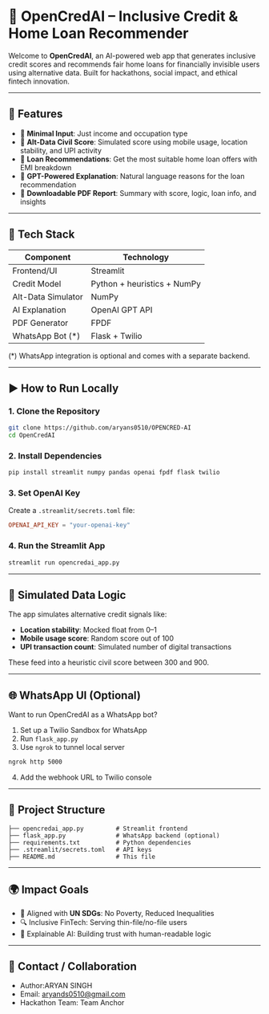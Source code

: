# 🧠 OpenCredAI – Inclusive Credit & Home Loan Recommender

Welcome to **OpenCredAI**, an AI-powered web app that generates inclusive credit scores and recommends fair home loans for financially invisible users using alternative data. Built for hackathons, social impact, and ethical fintech innovation.

---

## 🚀 Features

- 📱 **Minimal Input**: Just income and occupation type
- 🤖 **Alt-Data Civil Score**: Simulated score using mobile usage, location stability, and UPI activity
- 🏦 **Loan Recommendations**: Get the most suitable home loan offers with EMI breakdown
- 💬 **GPT-Powered Explanation**: Natural language reasons for the loan recommendation
- 📄 **Downloadable PDF Report**: Summary with score, logic, loan info, and insights

---

## 🔧 Tech Stack

| Component          | Technology                  |
|-------------------|-----------------------------|
| Frontend/UI       | Streamlit                   |
| Credit Model      | Python + heuristics + NumPy |
| Alt-Data Simulator| NumPy                       |
| AI Explanation    | OpenAI GPT API              |
| PDF Generator     | FPDF                        |
| WhatsApp Bot (*)  | Flask + Twilio              |

(*) WhatsApp integration is optional and comes with a separate backend.

---

## ▶️ How to Run Locally

### 1. Clone the Repository
```bash
git clone https://github.com/aryans0510/OPENCRED-AI
cd OpenCredAI
```

### 2. Install Dependencies
```bash
pip install streamlit numpy pandas openai fpdf flask twilio
```

### 3. Set OpenAI Key
Create a `.streamlit/secrets.toml` file:
```toml
OPENAI_API_KEY = "your-openai-key"
```

### 4. Run the Streamlit App
```bash
streamlit run opencredai_app.py
```

---

## 🧪 Simulated Data Logic
The app simulates alternative credit signals like:
- **Location stability**: Mocked float from 0–1
- **Mobile usage score**: Random score out of 100
- **UPI transaction count**: Simulated number of digital transactions

These feed into a heuristic civil score between 300 and 900.

---

## 🌐 WhatsApp UI (Optional)
Want to run OpenCredAI as a WhatsApp bot?
1. Set up a Twilio Sandbox for WhatsApp
2. Run `flask_app.py`
3. Use `ngrok` to tunnel local server
```bash
ngrok http 5000
```
4. Add the webhook URL to Twilio console

---

## 📂 Project Structure
```
├── opencredai_app.py         # Streamlit frontend
├── flask_app.py              # WhatsApp backend (optional)
├── requirements.txt          # Python dependencies
├── .streamlit/secrets.toml   # API keys
├── README.md                 # This file
```

---

## 🌍 Impact Goals
- 💠 Aligned with **UN SDGs**: No Poverty, Reduced Inequalities
- 🔍 Inclusive FinTech: Serving thin-file/no-file users
- 🧠 Explainable AI: Building trust with human-readable logic

---

## 📩 Contact / Collaboration
- Author:ARYAN SINGH
- Email: aryands0510@gmail.com
- Hackathon Team: Team Anchor


